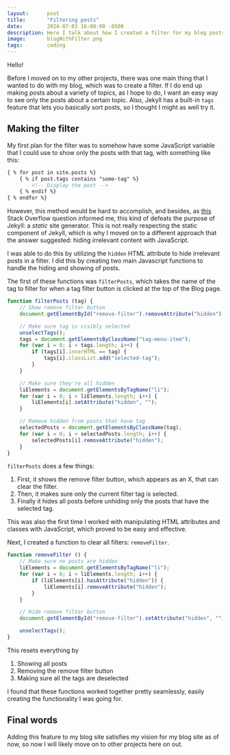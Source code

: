 ```yaml
---
layout:      post
title:       "Filtering posts"
date:        2024-07-03 16:00:00 -0500
description: Here I talk about how I created a filter for my blog posts.
image:       blogWithFilter.png
tags:        coding
---
```


Hello!

Before I moved on to my other projects, there was one main thing that I wanted to do with my blog, which was to create a filter. If I do end up making posts about a variety of topics, as I hope to do, I want an easy way to see only the posts about a certain topic. Also, Jekyll has a built-in ``tags`` feature that lets you basically sort posts, so I thought I might as well try it.

## Making the filter

My first plan for the filter was to somehow have some JavaScript variable that I could use to show only the posts with that tag, with something like this:

```html
{ % for post in site.posts %}
    { % if post.tags contains "some-tag" %}
        <!-- Display the post -->
    { % endif %}
{ % endfor %}
```

However, this method would be hard to accomplish, and besides, as [this](https://stackoverflow.com/questions/32934372/jekyll-use-the-js-variable-for-if-condition) Stack Overflow question informed me, this kind of defeats the purpose of Jekyll: a _static_ site generator. This is not really respecting the static component of Jekyll, which is why I moved on to a different approach that the answer suggested: hiding irrelevant content with JavaScript.

I was able to do this by utilizing the ``hidden`` HTML attribute to hide irrelevant posts in a filter. I did this by creating two main Javascript functions to handle the hiding and showing of posts.

The first of these functions was ``filterPosts``, which takes the name of the tag to filter for when a tag filter button is clicked at the top of the Blog page.

```javascript
function filterPosts (tag) {
    // Show remove filter button
    document.getElementById("remove-filter").removeAttribute("hidden");

    // Make sure tag is visibly selected
    unselectTags();
    tags = document.getElementsByClassName("tag-menu-item");
    for (var i = 0; i < tags.length; i++) {
        if (tags[i].innerHTML == tag) {
            tags[i].classList.add("selected-tag");
        }
    }

    // Make sure they're all hidden
    liElements = document.getElementsByTagName("li");
    for (var i = 0; i < liElements.length; i++) {
        liElements[i].setAttribute("hidden", "");
    }

    // Remove hidden from posts that have tag
    selectedPosts = document.getElementsByClassName(tag);
    for (var i = 0; i < selectedPosts.length; i++) {
        selectedPosts[i].removeAttribute("hidden");
    }
}
```

``filterPosts`` does a few things:
1. First, it shows the remove filter button, which appears as an X, that can clear the filter.
1. Then, it makes sure only the current filter tag is selected.
1. Finally it hides all posts before unhiding only the posts that have the selected tag.

This was also the first time I worked with manipulating HTML attributes and classes with JavaScript, which proved to be easy and effective.

Next, I created a function to clear all filters: ``removeFilter``.

```javascript
function removeFilter () {
    // Make sure no posts are hidden
    liElements = document.getElementsByTagName("li");
    for (var i = 0; i < liElements.length; i++) {
        if (liElements[i].hasAttribute("hidden")) {
            liElements[i].removeAttribute("hidden");
        }
    }

    // Hide remove filter button
    document.getElementById("remove-filter").setAttribute("hidden", "");

    unselectTags();
}
```

This resets everything by
1. Showing all posts
1. Removing the remove filter button
1. Making sure all the tags are deselected

I found that these functions worked together pretty seamlessly, easily creating the functionality I was going for.

## Final words

Adding this feature to my blog site satisfies my vision for my blog site as of now, so now I will likely move on to other projects here on out.
